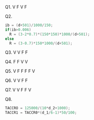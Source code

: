 Q1. V F V F 

Q2.
```C
ib = (d+501)/1000/150;
if(ib>0.006)
  R = (3-2*0.7)*(150*150)*1000/(d+501);
else
  R = (3-0.7)*150*1000/(d+501);
```

Q3. V V F F 

Q4. F F V V 

Q5. V F F F F V 

Q6. V V F F 

Q7. V V F F V 

Q8.
```C
TACCRO = 125000/(10*d_2+1000);
TACCR1 = TACCR0*(d_1/6-1)*50/100;
```
